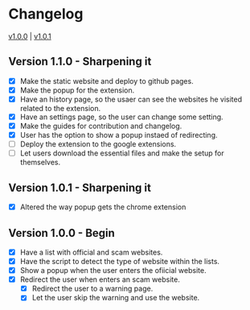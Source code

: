 # Changelog

<nav>
    <a href="#v1.0.0">v1.0.0</a> |
    <a href="#v1.0.1">v1.0.1</a> 
</nav>

## Version 1.1.0 - Sharpening it <a id="v1.0.1"></a>
- [x] Make the static website and deploy to github pages.
- [x] Make the popup for the extension.
- [x] Have an history page, so the usaer can see the websites he visited related to the extension.
- [x] Have an settings page, so the user can change some setting.
- [x] Make the guides for contribution and changelog.
- [x] User has the option to show a popup instaed of redirecting.
- [ ] Deploy the extension to the google extensions.
- [ ] Let users download the essential files and make the setup for themselves.

## Version 1.0.1 - Sharpening it <a id="v1.0.1"></a>
- [x] Altered the way popup gets the chrome extension

## Version 1.0.0 - Begin <a id="v1.0.0"></a>
- [x] Have a list with official and scam websites.
- [x] Have the script to detect the type of website within the lists.
- [x] Show a popup when the user enters the ofiicial website.
- [x] Redirect the user when enters an scam website.
    - [x] Redirect the user to a warning page.
    - [x] Let the user skip the warning and use the website.